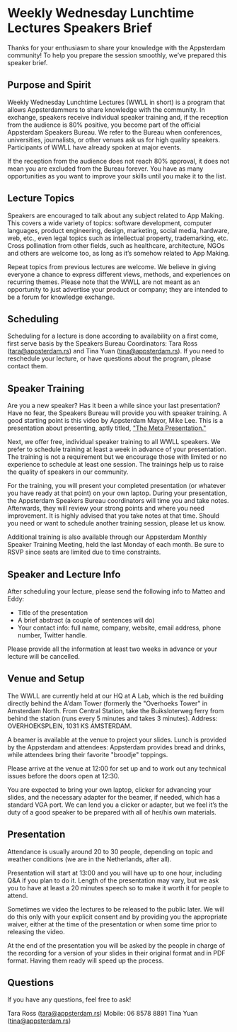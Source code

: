 # Weekly Wednesday Lunchtime Lectures Speakers Brief

Thanks for your enthusiasm to share your knowledge with the Appsterdam community! To help you prepare the session smoothly, we’ve prepared this speaker brief.

## Purpose and Spirit

Weekly Wednesday Lunchtime Lectures (WWLL in short) is a program that allows Appsterdammers to share knowledge with the community. In exchange, speakers receive individual speaker training and, if the reception from the audience is 80% positive, you become part of the official Appsterdam Speakers Bureau. We refer to the Bureau when conferences, universities, journalists, or other venues ask us for high quality speakers. Participants of WWLL have already spoken at major events.

If the reception from the audience does not reach 80% approval, it does not mean you are excluded from the Bureau forever. You have as many opportunities as you want to improve your skills until you make it to the list.

## Lecture Topics

Speakers are encouraged to talk about any subject related to App Making. This covers a wide variety of topics: software development, computer languages, product engineering, design, marketing, social media, hardware, web, etc., even legal topics such as intellectual property, trademarking, etc. Cross pollination from other fields, such as healthcare, architecture, NGOs and others are welcome too, as long as it’s somehow related to App Making.

Repeat topics from previous lectures are welcome. We believe in giving everyone a chance to express different views, methods, and experiences on recurring themes. Please note that the WWLL are not meant as an opportunity to just advertise your product or company; they are intended to be a forum for knowledge exchange.


## Scheduling

Scheduling for a lecture is done according to availability on a first come, first serve basis by the Speakers Bureau Coordinators: Tara Ross (tara@appsterdam.rs) and Tina Yuan (tina@appsterdam.rs). If you need to reschedule your lecture, or have questions about the program, please contact them.


## Speaker Training

Are you a new speaker? Has it been a while since your last presentation? Have no fear, the Speakers Bureau will provide you with speaker training. A good starting point is this video by Appsterdam Mayor, Mike Lee. This is a presentation about presenting, aptly titled, ["The Meta Presentation."](http://youtu.be/6Jidkf7RggU)

Next, we offer free, individual speaker training to all WWLL speakers. We prefer to schedule training at least a week in advance of your presentation. The training is not a requirement but we encourage those with limited or no experience to schedule at least one session.  The trainings help us to raise the quality of speakers in our community.

For the training, you will present your completed presentation (or whatever you have ready at that point) on your own laptop. During your presentation, the Appsterdam Speakers Bureau coordinators will time you and take notes. Afterwards, they will review your strong points and where you need improvement. It is highly advised that you take notes at that time. Should you need or want to schedule another training session, please let us know.

Additional training is also available through our Appsterdam Monthly Speaker Training Meeting, held the last Monday of each month. Be sure to RSVP since seats are limited due to time constraints.

## Speaker and Lecture Info

After scheduling your lecture, please send the following info to Matteo and Eddy: 

- Title of the presentation
- A brief abstract (a couple of sentences will do)
- Your contact info: full name, company, website, email address, phone number, Twitter handle.

Please provide all the information at least two weeks in advance or your lecture will be cancelled.

## Venue and Setup

The WWLL are currently held at our HQ at A Lab, which is the red building directly behind the A'dam Tower (formerly the "Overhoeks Tower" in Amsterdam North. From Central Station, take the Buiksloterweg ferry from behind the station (runs every 5 minutes and takes 3 minutes). Address: OVERHOEKSPLEIN, 1031 KS AMSTERDAM. 

A beamer is available at the venue to project your slides. Lunch is provided by the Appsterdam and attendees: Appsterdam provides bread and drinks, while attendees bring their favorite "broodje" toppings.

Please arrive at the venue at 12:00 for set up and to work out any technical issues before the doors open at 12:30. 

You are expected to bring your own laptop, clicker for advancing your slides, and the necessary adapter for the beamer, if needed, which has a standard VGA port. We can lend you a clicker or adapter, but we feel it’s the duty of a good speaker to be prepared with all of her/his own materials. 

## Presentation

Attendance is usually around 20 to 30 people, depending on topic and weather conditions (we are in the Netherlands, after all).

Presentation will start at 13:00 and you will have up to one hour, including Q&A if you plan to do it. Length of the presentation may vary, but we ask you to have at least a 20 minutes speech so to make it worth it for people to attend.

Sometimes we video the lectures to be released to the public later. We will do this only with your explicit consent and by providing you the appropriate waiver, either at the time of the presentation or when some time prior to releasing the video.

At the end of the presentation you will be asked by the people in charge of the recording for a version of your slides in their original format and in PDF format. Having them ready will speed up the process.

## Questions

If you have any questions, feel free to ask! 

Tara Ross (tara@appsterdam.rs)  Mobile: 06 8578 8891
Tina Yuan (tina@appsterdam.rs)

